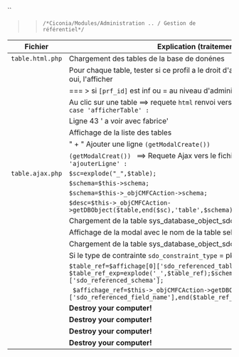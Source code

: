 
 ``
 
   >> ``/*Ciconia/Modules/Administration .. / Gestion de référentiel*/``
  
| Fichier         | Explication (traitement)                                                                               |
| ----------------| ------------------------------                                                                         |
|`table.html.php`| Chargement des tables de la base de donénes                                                             |
|                | Pour chaque table, tester si ce profil a le droit d'afficher cette table ou nn, si oui, l'afficher      |
|                | === > si `[prf_id]` est inf ou = au niveau d'administration minimum                                     |
|                | Au clic sur une table ==> requete `html` renvoi vers le fichier `table.html` au `case 'afficherTable' :`|
|                | Ligne 43 ' a voir avec fabrice'                                                                        |
|                | Affichage de la liste des tables                                                                       |
|                | " + " Ajouter une ligne `(getModalCreate()) `                                                           |
|                |`(getModalCreat()) ` ==> Requete Ajax vers le fichier table.ajax  et `case 'ajouterLigne' :`            |
|`table.ajax.php`|`$sc=explode("_",$table); `                                                                             |
|                |`$schema=$this->schema; `                                                                               |
|                |`$schema=$this->_objCMFCAction->schema;`                                                                |
|                |`$desc=$this->_objCMFCAction->getDBObject($table,end($sc),'table',$schema);   `                         |
|                | Chargement de la table sys_database_object_sdo  = $desc                                                |
|                | Affichage de la modal avec le nom de la table selectionnée                                             |
|                | Chargement de la table sys_database_object_sdo = $Affichage                                            |
|                | Si le type de contrainte `sdo_constraint_type` = pk                                                    |
|                |`$table_ref=$affichage[0]['sdo_referenced_table']; $table_ref_exp=explode('_',$table_ref);$schema_ref=$affichage[0]['sdo_referenced_schema'];`                               |
|                | ` $affichage_ref=$this->_objCMFCAction->getDBObject($affichage[0]['sdo_referenced_field_name'],end($table_ref_exp),'field',$schema_ref);`                                                                                           |
|                | **Destroy your computer!**     |
|                | **Destroy your computer!**     |
|                | **Destroy your computer!**     |
|                | **Destroy your computer!**     |
